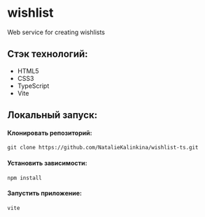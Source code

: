 # wishlist
Web service for creating wishlists

## Стэк технологий:
* HTML5
* CSS3
* TypeScript
* Vite

## Локальный запуск:

#### Клонировать репозиторий:
```
git clone https://github.com/NatalieKalinkina/wishlist-ts.git
```
#### Установить зависимости:

```
npm install
```
#### Запустить приложение:

```
vite
```
